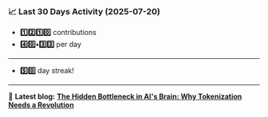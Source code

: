<!--START_STATS-->
### 📈 Last 30 Days Activity (2025-07-20)  
- **1️⃣2️⃣1️⃣0️⃣** contributions  
- **4️⃣0️⃣•3️⃣3️⃣** per day
---
- **5️⃣0️⃣** day streak!
---
📝 **Latest blog:** [**The Hidden Bottleneck in AI's Brain: Why Tokenization Needs a Revolution**](https://andriak.com/blog/tokenization-revolution)
<!--END_STATS-->
